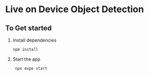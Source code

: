 # Live on Device Object Detection

## To Get started

1. Install dependencies

   ```bash
   npm install
   ```

2. Start the app

   ```bash
    npx expo start
   ```